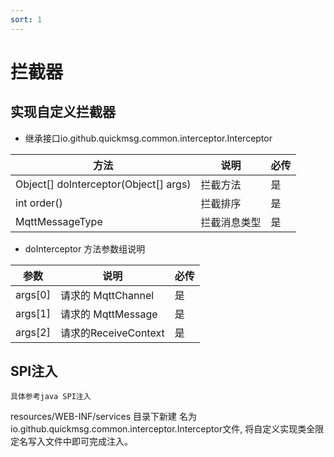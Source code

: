 ```yaml
---
sort: 1
---
```


# 拦截器


## 实现自定义拦截器

- 继承接口io.github.quickmsg.common.interceptor.Interceptor

|  方法   | 说明  | 必传  |
|  ----  | ----  |----  |
|     Object[] doInterceptor(Object[] args)  | 拦截方法 |是 |
|     int order()  | 拦截排序 |是 |
|    MqttMessageType | 拦截消息类型 |是 |



- doInterceptor 方法参数组说明

|  参数   | 说明  | 必传  |
|  ----  | ----  |----  |
|   args[0]   | 请求的 MqttChannel |是 |
|   args[1]   | 请求的 MqttMessage |是 |
|   args[2]   | 请求的ReceiveContext |是 |

##  SPI注入

`具体参考java SPI注入`

resources/WEB-INF/services 目录下新建
名为io.github.quickmsg.common.interceptor.Interceptor文件,
将自定义实现类全限定名写入文件中即可完成注入。

